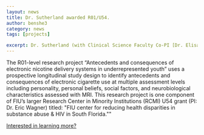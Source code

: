 ```yaml
---
layout: news
title: Dr. Sutherland awarded R01/U54.
author: benshe3
category: news
tags: [projects]

excerpt: Dr. Sutherland (with Clinical Science Faculty Co-PI [Dr. Elisa Trucco](https://cscap.fiu.edu/people/faculty/elisa-trucco/)) awarded $2.3M R01/U54 from NIH/NIMHD to study electronic nicotine in youth.
---
```


The R01-level research project “Antecedents and consequences of electronic nicotine delivery systems in underrepresented youth” uses a prospective longitudinal study design to identify antecedents and consequences of electronic cigarette use at multiple assessment levels including personality, personal beliefs, social factors, and neurobiological characteristics assessed with MRI. This research project is one component of FIU’s larger Research Center in Minority Institutions (RCMI) U54 grant (PI: Dr. Eric Wagner) titled: "FIU center for reducing health disparities in substance abuse & HIV in South Florida.""

[Interested in learning more?](/projects/electronic-nicotine-youth)
